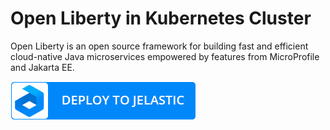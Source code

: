 # Open Liberty in Kubernetes Cluster

Open Liberty is an open source framework for building fast and efficient cloud-native Java microservices empowered by features from MicroProfile and Jakarta EE. 

[![Deploy](https://github.com/jelastic-jps/git-push-deploy/raw/master/images/deploy-to-jelastic.png)](https://jelastic.com/install-application/?manifest=https://raw.githubusercontent.com/jelastic-jps/openliberty/master/manifest.yml)
